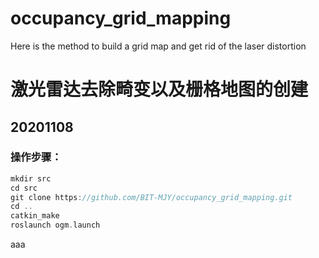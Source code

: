 # occupancy_grid_mapping
Here is the method to build a grid map and get rid of the laser distortion

# 激光雷达去除畸变以及栅格地图的创建

## 20201108 

### 操作步骤：

```cpp
mkdir src
cd src
git clone https://github.com/BIT-MJY/occupancy_grid_mapping.git 
cd ..
catkin_make
roslaunch ogm.launch
```
aaa
